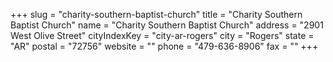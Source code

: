 +++
slug = "charity-southern-baptist-church"
title = "Charity Southern Baptist Church"
name = "Charity Southern Baptist Church"
address = "2901 West Olive Street"
cityIndexKey = "city-ar-rogers"
city = "Rogers"
state = "AR"
postal = "72756"
website = ""
phone = "479-636-8906"
fax = ""
+++
